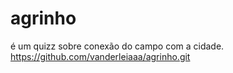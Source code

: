 # agrinho
é um quizz sobre conexão do campo com a cidade.
https://github.com/vanderleiaaa/agrinho.git
